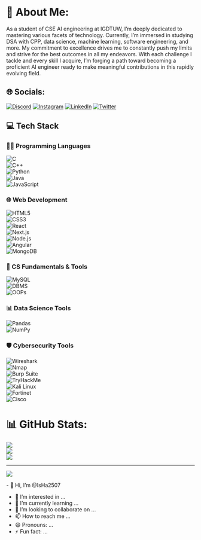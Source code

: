 # 💫 About Me:
As a student of CSE AI engineering at IGDTUW, I’m deeply dedicated to mastering various facets of technology. Currently, I’m immersed in studying DSA with CPP, data science, machine learning, software engineering, and more. My commitment to excellence drives me to constantly push my limits and strive for the best outcomes in all my endeavors. With each challenge I tackle and every skill I acquire, I’m forging a path toward becoming a proficient AI engineer ready to make meaningful contributions in this rapidly evolving field.


## 🌐 Socials:
[![Discord](https://img.shields.io/badge/Discord-%237289DA.svg?logo=discord&logoColor=white)](https://discord.gg/esha6278) [![Instagram](https://img.shields.io/badge/Instagram-%23E4405F.svg?logo=Instagram&logoColor=white)](https://instagram.com/_theartmind_) [![LinkedIn](https://img.shields.io/badge/LinkedIn-%230077B5.svg?logo=linkedin&logoColor=white)](https://linkedin.com/in/https://www.linkedin.com/in/isha-verma-401144289) [![Twitter](https://img.shields.io/badge/Twitter-%231DA1F2.svg?logo=twitter&logoColor=white)](https://x.com/EshuV25)


## 💻 Tech Stack

### 👩‍💻 Programming Languages  
![C](https://img.shields.io/badge/c-%2300599C.svg?style=for-the-badge&logo=c&logoColor=white)  
![C++](https://img.shields.io/badge/c++-%2300599C.svg?style=for-the-badge&logo=c%2B%2B&logoColor=white)  
![Python](https://img.shields.io/badge/python-3670A0?style=for-the-badge&logo=python&logoColor=ffdd54)  
![Java](https://img.shields.io/badge/java-%23ED8B00.svg?style=for-the-badge&logo=java&logoColor=white)  
![JavaScript](https://img.shields.io/badge/javascript-%23323330.svg?style=for-the-badge&logo=javascript&logoColor=%23F7DF1E)

### 🌐 Web Development  
![HTML5](https://img.shields.io/badge/html5-%23E34F26.svg?style=for-the-badge&logo=html5&logoColor=white)  
![CSS3](https://img.shields.io/badge/css3-%231572B6.svg?style=for-the-badge&logo=css3&logoColor=white)  
![React](https://img.shields.io/badge/react-%2320232a.svg?style=for-the-badge&logo=react&logoColor=%2361DAFB)  
![Next.js](https://img.shields.io/badge/next.js-000000?style=for-the-badge&logo=next.js&logoColor=white)  
![Node.js](https://img.shields.io/badge/node.js-6DA55F?style=for-the-badge&logo=node.js&logoColor=white)  
![Angular](https://img.shields.io/badge/angular-%23DD0031.svg?style=for-the-badge&logo=angular&logoColor=white)  
![MongoDB](https://img.shields.io/badge/mongodb-%234ea94b.svg?style=for-the-badge&logo=mongodb&logoColor=white)

### 🧠 CS Fundamentals & Tools  
![MySQL](https://img.shields.io/badge/mysql-%2300000f.svg?style=for-the-badge&logo=mysql&logoColor=white)  
![DBMS](https://img.shields.io/badge/DBMS-00599C?style=for-the-badge&logo=mysql&logoColor=white)  
![OOPs](https://img.shields.io/badge/OOPs-007396?style=for-the-badge&logo=java&logoColor=white)

### 📊 Data Science Tools  
![Pandas](https://img.shields.io/badge/pandas-%23150458.svg?style=for-the-badge&logo=pandas&logoColor=white)  
![NumPy](https://img.shields.io/badge/numpy-%23013243.svg?style=for-the-badge&logo=numpy&logoColor=white)

### 🛡 Cybersecurity Tools  
![Wireshark](https://img.shields.io/badge/wireshark-1679A7?style=for-the-badge&logo=wireshark&logoColor=white)  
![Nmap](https://img.shields.io/badge/nmap-214478?style=for-the-badge&logo=nmap&logoColor=white)  
![Burp Suite](https://img.shields.io/badge/Burp%20Suite-FF6600?style=for-the-badge&logo=burp-suite&logoColor=white)  
![TryHackMe](https://img.shields.io/badge/tryhackme-212C42?style=for-the-badge&logo=tryhackme&logoColor=white)  
![Kali Linux](https://img.shields.io/badge/kali%20linux-268BEB?style=for-the-badge&logo=kalilinux&logoColor=white)  
![Fortinet](https://img.shields.io/badge/fortinet-EE3124?style=for-the-badge&logo=fortinet&logoColor=white)  
![Cisco](https://img.shields.io/badge/cisco-1BA0D7?style=for-the-badge&logo=cisco&logoColor=white)

# 📊 GitHub Stats:
![](https://github-readme-stats.vercel.app/api?username=isha2507&theme=dark&hide_border=false&include_all_commits=false&count_private=false)<br/>
![](https://github-readme-streak-stats.herokuapp.com/?user=isha2507&theme=dark&hide_border=false)<br/>
![](https://github-readme-stats.vercel.app/api/top-langs/?username=isha2507&theme=dark&hide_border=false&include_all_commits=false&count_private=false&layout=compact)

---
[![](https://visitcount.itsvg.in/api?id=isha2507&icon=0&color=0)](https://visitcount.itsvg.in)

<!-- Proudly created with GPRM ( https://gprm.itsvg.in ) -->- 👋 Hi, I’m @IsHa2507
- 👀 I’m interested in ...
- 🌱 I’m currently learning ...
- 💞️ I’m looking to collaborate on ...
- 📫 How to reach me ...
- 😄 Pronouns: ...
- ⚡ Fun fact: ...

<!---
IsHa2507/IsHa2507 is a ✨ special ✨ repository because its `README.md` (this file) appears on your GitHub profile.
You can click the Preview link to take a look at your changes.
--->
